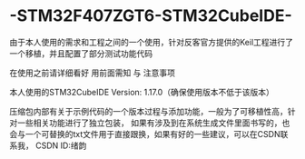 # -STM32F407ZGT6-STM32CubeIDE-
由于本人使用的需求和工程之间的一个使用，针对反客官方提供的Keil工程进行了一个移植，并且配置了部分测试功能代码

在使用之前请详细看好 用前面需知 与 注意事项 

本人使用的STM32CubeIDE Version: 1.17.0（确保使用版本不低于该版本）

压缩包内部有关于示例代码的一个版本过程与添加功能，一般为了可移植性高，针对一些相关功能进行了独立包装，
如果有涉及到在系统生成文件里面书写的，也会与一个可替换的txt文件用于直接跟换，如果有好的一些建议，可以在CSDN联系我，
CSDN ID:绪韵
